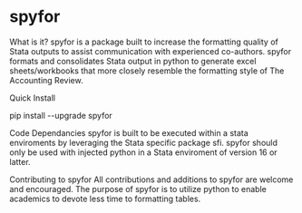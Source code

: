 # spyfor

What is it?
spyfor is a package built to increase the formatting quality of Stata outputs to assist communication with experienced co-authors. spyfor formats and consolidates Stata output in python to generate excel sheets/workbooks that more closely resemble the formatting style of The Accounting Review. 

Quick Install

pip install --upgrade spyfor

Code Dependancies
spyfor is built to be executed within a stata enviroments by leveraging the Stata specific package sfi. spyfor should only be used with injected python in a Stata enviroment
of version 16 or latter.

Contributing to spyfor
All contributions and additions to spyfor are welcome and encouraged. The purpose of spyfor is to utilize python to enable academics to devote less time to formatting tables.